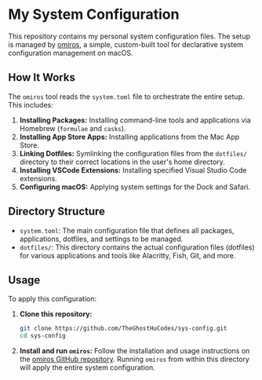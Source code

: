 # My System Configuration

This repository contains my personal system configuration files. The setup is managed by [omiros](https://github.com/TheGhostHuCodes/omiros), a simple, custom-built tool for declarative system configuration management on macOS.

## How It Works

The `omiros` tool reads the `system.toml` file to orchestrate the entire setup. This includes:

1.  **Installing Packages:** Installing command-line tools and applications via Homebrew (`formulae` and `casks`).
2.  **Installing App Store Apps:** Installing applications from the Mac App Store.
3.  **Linking Dotfiles:** Symlinking the configuration files from the `dotfiles/` directory to their correct locations in the user's home directory.
4.  **Installing VSCode Extensions:** Installing specified Visual Studio Code extensions.
5.  **Configuring macOS:** Applying system settings for the Dock and Safari.

## Directory Structure

-   `system.toml`: The main configuration file that defines all packages, applications, dotfiles, and settings to be managed.
-   `dotfiles/`: This directory contains the actual configuration files (dotfiles) for various applications and tools like Alacritty, Fish, Git, and more.

## Usage

To apply this configuration:

1.  **Clone this repository:**
    ```bash
    git clone https://github.com/TheGhostHuCodes/sys-config.git
    cd sys-config
    ```

2.  **Install and run `omiros`:**
    Follow the installation and usage instructions on the [omiros GitHub repository](https://github.com/TheGhostHuCodes/omiros). Running `omiros` from within this directory will apply the entire system configuration.